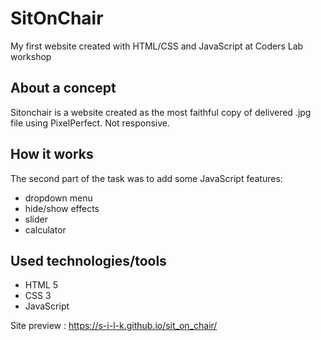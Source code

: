 # SitOnChair
My first website created with HTML/CSS and JavaScript at Coders Lab workshop

## About a concept
Sitonchair is a website created as the most faithful copy of delivered .jpg file using PixelPerfect. Not responsive.

## How it works
The second part of the task was to add some JavaScript features:
* dropdown menu
* hide/show effects
* slider
* calculator

## Used technologies/tools
* HTML 5
* CSS 3
* JavaScript

Site preview : https://s-i-l-k.github.io/sit_on_chair/
